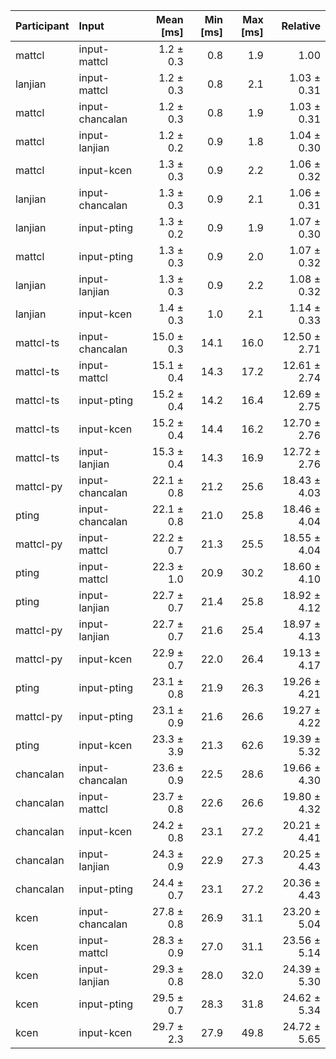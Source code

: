 | Participant | Input | Mean [ms] | Min [ms] | Max [ms] | Relative |
|:---|:---|---:|---:|---:|---:|
| mattcl | input-mattcl | 1.2 ± 0.3 | 0.8 | 1.9 | 1.00 |
| lanjian | input-mattcl | 1.2 ± 0.3 | 0.8 | 2.1 | 1.03 ± 0.31 |
| mattcl | input-chancalan | 1.2 ± 0.3 | 0.8 | 1.9 | 1.03 ± 0.31 |
| mattcl | input-lanjian | 1.2 ± 0.2 | 0.9 | 1.8 | 1.04 ± 0.30 |
| mattcl | input-kcen | 1.3 ± 0.3 | 0.9 | 2.2 | 1.06 ± 0.32 |
| lanjian | input-chancalan | 1.3 ± 0.3 | 0.9 | 2.1 | 1.06 ± 0.31 |
| lanjian | input-pting | 1.3 ± 0.2 | 0.9 | 1.9 | 1.07 ± 0.30 |
| mattcl | input-pting | 1.3 ± 0.3 | 0.9 | 2.0 | 1.07 ± 0.32 |
| lanjian | input-lanjian | 1.3 ± 0.3 | 0.9 | 2.2 | 1.08 ± 0.32 |
| lanjian | input-kcen | 1.4 ± 0.3 | 1.0 | 2.1 | 1.14 ± 0.33 |
| mattcl-ts | input-chancalan | 15.0 ± 0.3 | 14.1 | 16.0 | 12.50 ± 2.71 |
| mattcl-ts | input-mattcl | 15.1 ± 0.4 | 14.3 | 17.2 | 12.61 ± 2.74 |
| mattcl-ts | input-pting | 15.2 ± 0.4 | 14.2 | 16.4 | 12.69 ± 2.75 |
| mattcl-ts | input-kcen | 15.2 ± 0.4 | 14.4 | 16.2 | 12.70 ± 2.76 |
| mattcl-ts | input-lanjian | 15.3 ± 0.4 | 14.3 | 16.9 | 12.72 ± 2.76 |
| mattcl-py | input-chancalan | 22.1 ± 0.8 | 21.2 | 25.6 | 18.43 ± 4.03 |
| pting | input-chancalan | 22.1 ± 0.8 | 21.0 | 25.8 | 18.46 ± 4.04 |
| mattcl-py | input-mattcl | 22.2 ± 0.7 | 21.3 | 25.5 | 18.55 ± 4.04 |
| pting | input-mattcl | 22.3 ± 1.0 | 20.9 | 30.2 | 18.60 ± 4.10 |
| pting | input-lanjian | 22.7 ± 0.7 | 21.4 | 25.8 | 18.92 ± 4.12 |
| mattcl-py | input-lanjian | 22.7 ± 0.7 | 21.6 | 25.4 | 18.97 ± 4.13 |
| mattcl-py | input-kcen | 22.9 ± 0.7 | 22.0 | 26.4 | 19.13 ± 4.17 |
| pting | input-pting | 23.1 ± 0.8 | 21.9 | 26.3 | 19.26 ± 4.21 |
| mattcl-py | input-pting | 23.1 ± 0.9 | 21.6 | 26.6 | 19.27 ± 4.22 |
| pting | input-kcen | 23.3 ± 3.9 | 21.3 | 62.6 | 19.39 ± 5.32 |
| chancalan | input-chancalan | 23.6 ± 0.9 | 22.5 | 28.6 | 19.66 ± 4.30 |
| chancalan | input-mattcl | 23.7 ± 0.8 | 22.6 | 26.6 | 19.80 ± 4.32 |
| chancalan | input-kcen | 24.2 ± 0.8 | 23.1 | 27.2 | 20.21 ± 4.41 |
| chancalan | input-lanjian | 24.3 ± 0.9 | 22.9 | 27.3 | 20.25 ± 4.43 |
| chancalan | input-pting | 24.4 ± 0.7 | 23.1 | 27.2 | 20.36 ± 4.43 |
| kcen | input-chancalan | 27.8 ± 0.8 | 26.9 | 31.1 | 23.20 ± 5.04 |
| kcen | input-mattcl | 28.3 ± 0.9 | 27.0 | 31.1 | 23.56 ± 5.14 |
| kcen | input-lanjian | 29.3 ± 0.8 | 28.0 | 32.0 | 24.39 ± 5.30 |
| kcen | input-pting | 29.5 ± 0.7 | 28.3 | 31.8 | 24.62 ± 5.34 |
| kcen | input-kcen | 29.7 ± 2.3 | 27.9 | 49.8 | 24.72 ± 5.65 |

